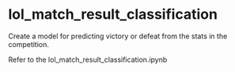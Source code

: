 # lol_match_result_classification
Create a model for predicting victory or defeat from the stats in the competition.

Refer to the lol_match_result_classification.ipynb
